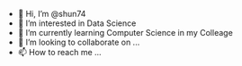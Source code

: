 - 👋 Hi, I’m @shun74
- 👀 I’m interested in Data Science
- 🌱 I’m currently learning Computer Science in my Colleage
- 💞️ I’m looking to collaborate on ...
- 📫 How to reach me ...

<!---
shun74/shun74 is a ✨ special ✨ repository because its `README.md` (this file) appears on your GitHub profile.
You can click the Preview link to take a look at your changes.
--->
